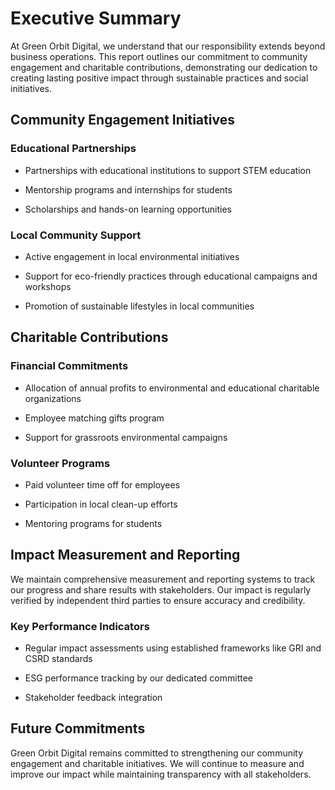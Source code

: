 # Executive Summary

At Green Orbit Digital, we understand that our responsibility extends beyond business operations. This report outlines our commitment to community engagement and charitable contributions, demonstrating our dedication to creating lasting positive impact through sustainable practices and social initiatives.

## Community Engagement Initiatives

### Educational Partnerships

- Partnerships with educational institutions to support STEM education

- Mentorship programs and internships for students

- Scholarships and hands-on learning opportunities

### Local Community Support

- Active engagement in local environmental initiatives

- Support for eco-friendly practices through educational campaigns and workshops

- Promotion of sustainable lifestyles in local communities

## Charitable Contributions

### Financial Commitments

- Allocation of annual profits to environmental and educational charitable organizations

- Employee matching gifts program

- Support for grassroots environmental campaigns

### Volunteer Programs

- Paid volunteer time off for employees

- Participation in local clean-up efforts

- Mentoring programs for students

## Impact Measurement and Reporting

We maintain comprehensive measurement and reporting systems to track our progress and share results with stakeholders. Our impact is regularly verified by independent third parties to ensure accuracy and credibility.

### Key Performance Indicators

- Regular impact assessments using established frameworks like GRI and CSRD standards

- ESG performance tracking by our dedicated committee

- Stakeholder feedback integration

## Future Commitments

Green Orbit Digital remains committed to strengthening our community engagement and charitable initiatives. We will continue to measure and improve our impact while maintaining transparency with all stakeholders.